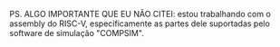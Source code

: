 PS. ALGO IMPORTANTE QUE EU NÃO CITEI: estou trabalhando com o assembly do RISC-V, especificamente as partes dele suportadas pelo software de simulação "COMPSIM".
